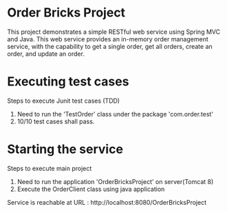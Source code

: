 # Order Bricks Project
This project demonstrates a simple RESTful web service using Spring MVC and Java. This web service provides an in-memory order management service, with the capability to get a single order, get all orders, create an order, and update an order. 

# Executing test cases
Steps to execute Junit test cases (TDD)
1.  Need to run the 'TestOrder' class under the package 'com.order.test'
2.  10/10 test cases shall pass. 

# Starting the service
Steps to execute main project
1. Need to run the application 'OrderBricksProject' on server(Tomcat 8)
2. Execute the OrderClient class using java application

Service is reachable at URL : http://localhost:8080/OrderBricksProject





